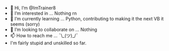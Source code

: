 - 👋 Hi, I’m @ImTrainer8
- 👀 I’m interested in ... Nothing rn
- 🌱 I’m currently learning ... Python, contributing to making it the next VB it seems (sorry)
- 💞️ I’m looking to collaborate on ... Nothing
- 📫 How to reach me ... ¯\\_(ツ)\_/¯
- I'm fairly stupid and unskilled so far.

<!---
ImTrainer8/ImTrainer8 is a ✨ special ✨ repository because its `README.md` (this file) appears on your GitHub profile.
You can click the Preview link to take a look at your changes.
--->
